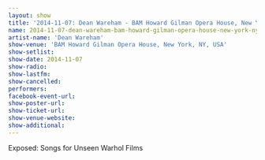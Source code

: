 ```yaml
---
layout: show
title: '2014-11-07: Dean Wareham - BAM Howard Gilman Opera House, New York, NY, USA'
name: 2014-11-07-dean-wareham-bam-howard-gilman-opera-house-new-york-ny-usa
artist-name: 'Dean Wareham'
show-venue: 'BAM Howard Gilman Opera House, New York, NY, USA'
show-setlist: 
show-date: 2014-11-07
show-radio: 
show-lastfm: 
show-cancelled: 
performers: 
facebook-event-url: 
show-poster-url: 
show-ticket-url: 
show-venue-website: 
show-additional: 
---
```

Exposed: Songs for Unseen Warhol Films 